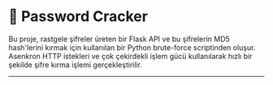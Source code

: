 # 🔐 Password Cracker 

Bu proje, rastgele şifreler üreten bir Flask API ve bu şifrelerin MD5 hash'lerini kırmak için kullanılan bir Python brute-force scriptinden oluşur. Asenkron HTTP istekleri ve çok çekirdekli işlem gücü kullanılarak hızlı bir şekilde şifre kırma işlemi gerçekleştirilir.





---
